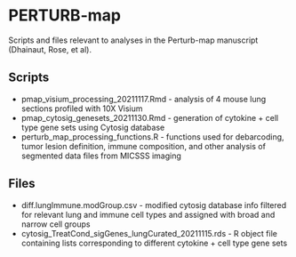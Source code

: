 # PERTURB-map

Scripts and files relevant to analyses in the Perturb-map manuscript (Dhainaut, Rose, et al). 

## Scripts

* pmap_visium_processing_20211117.Rmd - analysis of 4 mouse lung sections profiled with 10X Visium
* pmap_cytosig_genesets_20211130.Rmd -  generation of cytokine + cell type gene sets using Cytosig database
* perturb_map_processing_functions.R - functions used for debarcoding, tumor lesion definition, immune composition, and other analysis of segmented data files from MICSSS imaging


## Files

* diff.lungImmune.modGroup.csv - modified cytosig database info filtered for relevant lung and immune cell types and assigned with broad and narrow cell groups
* cytosig_TreatCond_sigGenes_lungCurated_20211115.rds - R object file containing lists corresponding to different cytokine + cell type gene sets


